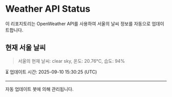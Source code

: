 
# Weather API Status

이 리포지토리는 OpenWeather API를 사용하여 서울의 날씨 정보를 자동으로 업데이트합니다.

## 현재 서울 날씨
> 서울의 현재 날씨: clear sky, 온도: 20.76°C, 습도: 94%

⏳ 업데이트 시간: 2025-09-10 15:30:25 (UTC)

---
자동 업데이트 봇에 의해 관리됩니다.
